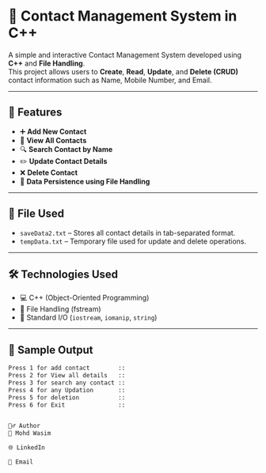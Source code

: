 # 📇 Contact Management System in C++

A simple and interactive Contact Management System developed using **C++** and **File Handling**.  
This project allows users to **Create**, **Read**, **Update**, and **Delete (CRUD)** contact information such as Name, Mobile Number, and Email.

---

## 🚀 Features

- ➕ **Add New Contact**
- 📄 **View All Contacts**
- 🔍 **Search Contact by Name**
- ✏️ **Update Contact Details**
- ❌ **Delete Contact**
- 💾 **Data Persistence using File Handling**

---

## 📂 File Used

- `saveData2.txt` – Stores all contact details in tab-separated format.
- `tempData.txt` – Temporary file used for update and delete operations.

---

## 🛠️ Technologies Used

- 💻 C++ (Object-Oriented Programming)
- 📁 File Handling (fstream)
- 🧾 Standard I/O (`iostream`, `iomanip`, `string`)

---

## 📸 Sample Output

```bash
Press 1 for add contact        ::
Press 2 for View all details   ::
Press 3 for search any contact ::
Press 4 for any Updation       ::
Press 5 for deletion           ::
Press 6 for Exit               ::


🙋‍♂️ Author
👤 Mohd Wasim

🌐 LinkedIn

📧 Email

